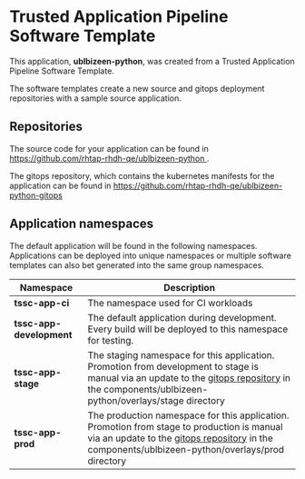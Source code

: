 # Trusted Application Pipeline Software Template

This application, **ublbizeen-python**, was created from a Trusted Application Pipeline Software Template.

The software templates create a new source and gitops deployment repositories with a sample source application. 

## Repositories

The source code for your application can be found in [https://github.com/rhtap-rhdh-qe/ublbizeen-python ](https://github.com/rhtap-rhdh-qe/ublbizeen-python ).
 
The gitops repository, which contains the kubernetes manifests for the application can be found in 
[https://github.com/rhtap-rhdh-qe/ublbizeen-python-gitops ](https://github.com/rhtap-rhdh-qe/ublbizeen-python-gitops ) 

## Application namespaces 

The default application will be found in the following namespaces. Applications can be deployed into unique namespaces or multiple software templates can also bet generated into the same group namespaces.  

|  Namespace   |  Description   |  
| -------- | -------- |
| **tssc-app-ci** | The namespace used for CI workloads |
| **tssc-app-development** | The default application during development. Every build will be deployed to this namespace for testing. |
| **tssc-app-stage** | The staging namespace for this application. Promotion from development to stage is manual via an update to the [gitops repository](https://github.com/rhtap-rhdh-qe/ublbizeen-python-gitops ) in the components/ublbizeen-python/overlays/stage directory |
| **tssc-app-prod** | The production namespace for this application. Promotion from stage to production is manual via an update to the [gitops repository](https://github.com/rhtap-rhdh-qe/ublbizeen-python-gitops ) in the components/ublbizeen-python/overlays/prod directory |